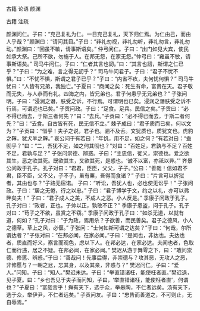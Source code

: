  
 古籍 论语 颜渊 
 
 
 
 
 
 古籍 注疏 
 

颜渊问仁。子曰：“克己复礼为仁。一日克己复礼，天下归仁焉。为仁由己，而由人乎哉？”颜渊曰：“请问其目。”子曰：“非礼勿视，非礼勿听，非礼勿言，非礼勿动。”颜渊曰：“回虽不敏，请事斯语矣。”
仲弓问仁。子曰：“出门如见大宾，使民如承大祭。己所不欲，勿施于人。在邦无怨，在家无怨。”仲弓曰：“雍虽不敏，请事斯语矣。”
司马牛问仁。子曰：“仁者其言也訒。”曰：“其言也訒，斯谓之仁已乎？”子曰：“为之难，言之得无訒乎？”
司马牛问君子。子曰：“君子不忧不惧。”曰：“不忧不惧，斯谓之君子已乎？”子曰：“内省不疚，夫何忧何惧？”
司马牛忧曰：“人皆有兄弟，我独亡。”子夏曰：“商闻之矣：死生有命，富贵在天。君子敬而无失，与人恭而有礼。四海之内，皆兄弟也。君子何患乎无兄弟也？”
子张问明。子曰：“浸润之谮，肤受之诉，不行焉。可谓明也已矣。浸润之谮肤受之诉不行焉，可谓远也已矣。”
子贡问政。子曰：“足食。足兵。民信之矣。”子贡曰：“必不得已而去，于斯三者何先？”曰：“去兵。”子贡曰：“必不得已而去，于斯二者何先？”曰：“去食。自古皆有死，民无信不立。”
棘子成曰：“君子质而已矣，何以文为？”子贡曰：“惜乎！夫子之说，君子也。驷不及舌。文犹质也，质犹文也。虎豹之鞟，犹犬羊之鞟。”
哀公问于有若曰：“年饥，用不足，如之何？”有若对曰：“盍彻乎？”曰：“二，吾犹不足，如之何其彻也？”对曰：“百姓足，君孰与不足？百姓不足，君孰与足？”
子张问崇德、辨惑。子曰：“主忠信，徙义，崇德也。爱之欲其生，恶之欲其死。既欲其生，又欲其死，是惑也。‘诚不以富，亦祗以异。’”
齐景公问政于孔子。孔子对曰：“君君，臣臣，父父，子子。”公曰：“善哉！信如君不君，臣不臣，父不父，子不子，虽有粟，吾得而食诸？”
子曰：“片言可以折狱者，其由也与？”子路无宿诺。
子曰：“听讼，吾犹人也，必也使无讼乎！”
子张问政。子曰：“居之无倦，行之以忠。”
子曰：“君子博学于文，约之以礼，亦可以弗畔矣夫！”
子曰：“君子成人之美，不成人之恶。小人反是。”
季康子问政于孔子。孔子对曰：“政者，正也。子帅以正，孰敢不正？”
季康子患盗，问于孔子。孔子对曰：“苟子之不欲，虽赏之不窃。”
季康子问政于孔子曰：“如杀无道，以就有道，何如？”孔子对曰：“子为政，焉用杀？子欲善，而民善矣。君子之德风，小人之德草。草上之风，必偃。”
子张问：“士何如斯可谓之达矣？”子曰：“何哉，尔所谓达者？”子张对曰：“在邦必闻，在家必闻。”子曰：“是闻也，非达也。夫达也者，质直而好义，察言而观色，虑以下人。在邦必达，在家必达。夫闻也者，色取仁而行违，居之不疑。在邦必闻，在家必闻。”
樊迟从游于舞雩之下，曰：“敢问崇德、修慝、辨惑。”子曰：“善哉问！先事后得，非崇德与？攻其恶，无攻人之恶，非修慝与？一朝之忿，忘其身，以及其亲，非惑与？”
樊迟问仁。子曰：“爱人。”问知。子曰：“知人。”樊迟未达。子曰：“举直错诸枉，能使枉者直。”樊迟退，见子夏。曰：“乡也吾见于夫子而问知，子曰，‘举直错诸枉，能使枉者直’，何谓也？”子夏曰：“富哉言乎！舜有天下，选于众，举皋陶，不仁者远矣。汤有天下，选于众，举伊尹，不仁者远矣。”
子贡问友。子曰：“忠告而善道之，不可则止，无自辱焉。”

